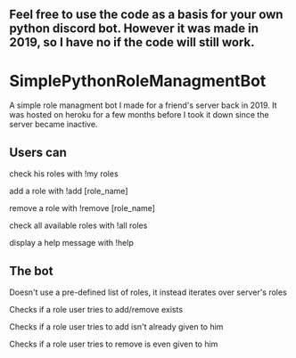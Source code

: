 <h2>Feel free to use the code as a basis for your own python discord bot. However it was made in 2019, so I have no if the code will still work.</h2>
<h1> SimplePythonRoleManagmentBot </h1>
A simple role managment bot I made for a friend's server back in 2019. It was hosted on heroku for a few months before I took it down since the server became inactive.
<h2>Users can</h2>
<p>check his roles with !my roles</p>
<p>add a role with !add [role_name]</p>
<p>remove a role with !remove [role_name]</p>
<p>check all available roles with !all roles</p>
<p>display a help message with !help</p>
<h2>The bot</h2>
<p>Doesn't use a pre-defined list of roles, it instead iterates over server's roles</p>
<p>Checks if a role user tries to add/remove exists</p>
<p>Checks if a role user tries to add isn't already given to him</p>
<p>Checks if a role user tries to remove is even given to him</p>
